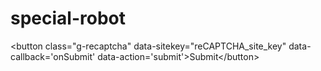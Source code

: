 # special-robot
&lt;button class="g-recaptcha"          data-sitekey="reCAPTCHA_site_key"          data-callback='onSubmit'          data-action='submit'>Submit&lt;/button>
